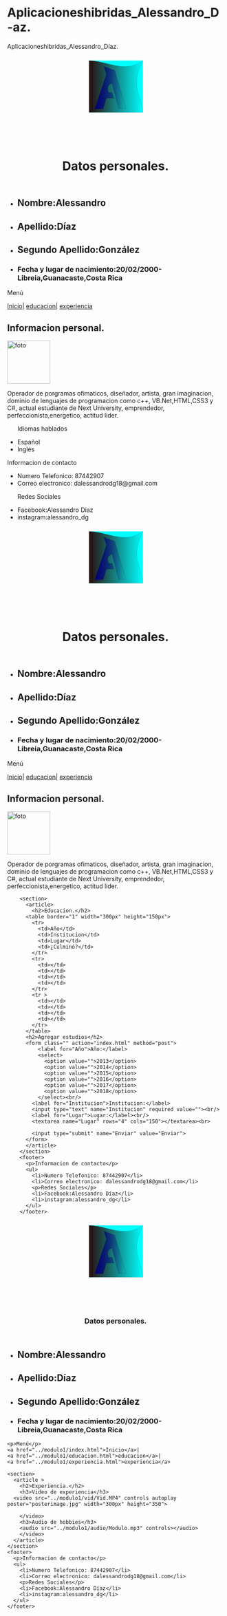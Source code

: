 # Aplicacioneshibridas_Alessandro_D-az.
Aplicacioneshibridas_Alessandro_Díaz.
<!DOCTYPE html>
<html lang="en" dir="ltr">
  <head>
    <meta charset="utf-8">
    <meta name="viewport" content="width=device-width", user-scalable=no>
    <title>Curriculum vitae</title>
  </head>
  <body>
    <header>
      <?xml version="1.0" encoding="UTF-8" standalone="no"?>
      <svg
         xmlns:dc="http://purl.org/dc/elements/1.1/"
         xmlns:cc="http://creativecommons.org/ns#"
         xmlns:rdf="http://www.w3.org/1999/02/22-rdf-syntax-ns#"
         xmlns:svg="http://www.w3.org/2000/svg"
         xmlns="http://www.w3.org/2000/svg"
         xmlns:xlink="http://www.w3.org/1999/xlink"
         id="svg8"
         version="1.1"
         viewBox="0 0 210 297"
         height="200px"
         width="300px">
        <defs
           id="defs2">
          <linearGradient
             id="linearGradient4613">
            <stop
               id="stop4609"
               offset="0"
               style="stop-color:#280b0b;stop-opacity:1;" />
            <stop
               id="stop4611"
               offset="1"
               style="stop-color:#280b0b;stop-opacity:0;" />
          </linearGradient>
          <linearGradient
             id="linearGradient4581">
            <stop
               id="stop4577"
               offset="0"
               style="stop-color:#000080;stop-opacity:1;" />
            <stop
               id="stop4579"
               offset="1"
               style="stop-color:#000080;stop-opacity:0;" />
          </linearGradient>
          <linearGradient
             gradientUnits="userSpaceOnUse"
             y2="114.01767"
             x2="137.00247"
             y1="109.48196"
             x1="33.077993"
             id="linearGradient4583"
             xlink:href="#linearGradient4581" />
          <linearGradient
             gradientUnits="userSpaceOnUse"
             y2="105.36608"
             x2="199.64738"
             y1="105.36608"
             x1="13.47485"
             id="linearGradient4615"
             xlink:href="#linearGradient4613" />
        </defs>
        <metadata
           id="metadata5">
          <rdf:RDF>
            <cc:Work
               rdf:about="">
              <dc:format>image/svg+xml</dc:format>
              <dc:type
                 rdf:resource="http://purl.org/dc/dcmitype/StillImage" />
              <dc:title></dc:title>
            </cc:Work>
          </rdf:RDF>
        </metadata>
        <g
           id="layer1">
          <rect
             style="fill:#00ffff;stroke-width:0.26458332"
             y="15.785713"
             x="13.607142"
             height="179.16072"
             width="185.90794"
             id="rect3713" />
          <path
             id="path3717"
             d="m 13.607142,15.785713 c 61.969316,0.562166 123.938628,45.908665 185.907948,0 -46.24741,89.450717 -3.82266,121.897907 0,179.160727 H 13.607142 Z"
             style="fill:url(#linearGradient4615);fill-opacity:1;stroke:#000000;stroke-width:0.26458332px;stroke-linecap:butt;stroke-linejoin:miter;stroke-opacity:1" />
          <path
             id="path3721"
             d="M 33.261905,182.85119 H 61.988093 L 73.327381,145.80952 H 99.785714 L 92.982141,126.15476 H 80.886905 C 75.70953,112.22266 76.112791,100.31987 92.982141,94.404761 L 115.66071,182.09524 140.60714,181.33928 102.05357,49.803571 65.011905,36.196428 73.327381,63.410713 Z"
             style="fill:url(#linearGradient4583);fill-opacity:1;stroke:#000000;stroke-width:0.26458332px;stroke-linecap:butt;stroke-linejoin:miter;stroke-opacity:1" />
        </g>
      </svg>
      <h1>Datos personales.</h1>
    </header>
    <ul>
        <li><h2><strong>Nombre:</strong>Alessandro</h2></li>
        <li><h2><strong>Apellido:</strong>Díaz</h2></li>
        <li><h2><strong>Segundo Apellido:</strong>González</h2></li>
        <li><h3><strong>Fecha y lugar de nacimiento:</strong>20/02/2000-Libreia,Guanacaste,Costa Rica</h3></li>
    </ul>
    <p>Menú</p>
      <a href="../modulo1/index.html">Inicio</a>|
      <a href="../modulo1/educacion.html">educacion</a>|
      <a href="../modulo1/experiencia.html">experiencia</a>
      <section>
        <article>
          <h2>Informacion personal.</h2>
          <img src="img/IMG_4016.JPG" alt="foto" name="foto" width="100px" height="100px">
          <p>Operador de porgramas ofimaticos, diseñador, artista, gran imaginacion, dominio de lenguajes de programacion como c++, VB.Net,HTML,CSS3 y C#, actual estudiante de Next University, emprendedor, perfeccionista,energetico, actitud lider.
            <ul>
              <p>Idiomas hablados</p>
              <li>Español</li>
              <li>Inglés</li>
            </ul>
          </p>
        </article>
      </section>
      <footer>
        <p>Informacion de contacto</p>
        <ul>
          <li>Numero Telefonico: 87442907</li>
          <li>Correo electronico: dalessandrodg18@gmail.com</li>
          <p>Redes Sociales</p>
          <li>Facebook:Alessandro Díaz</li>
          <li>instagram:alessandro_dg</li>
        </ul>
      </footer>
  </body>
</html>
<!DOCTYPE html>
<html lang="en" dir="ltr">
  <head>
    <meta charset="utf-8">
      <meta name="viewport" content="width=device-width", user-scalable=no>
    <title>Educacion.</title>
  </head>
  <body>
    <header>
      <?xml version="1.0" encoding="UTF-8" standalone="no"?>
      <svg
         xmlns:dc="http://purl.org/dc/elements/1.1/"
         xmlns:cc="http://creativecommons.org/ns#"
         xmlns:rdf="http://www.w3.org/1999/02/22-rdf-syntax-ns#"
         xmlns:svg="http://www.w3.org/2000/svg"
         xmlns="http://www.w3.org/2000/svg"
         xmlns:xlink="http://www.w3.org/1999/xlink"
         id="svg8"
         version="1.1"
         viewBox="0 0 210 297"
         height="200px"
         width="300px">
        <defs
           id="defs2">
          <linearGradient
             id="linearGradient4613">
            <stop
               id="stop4609"
               offset="0"
               style="stop-color:#280b0b;stop-opacity:1;" />
            <stop
               id="stop4611"
               offset="1"
               style="stop-color:#280b0b;stop-opacity:0;" />
          </linearGradient>
          <linearGradient
             id="linearGradient4581">
            <stop
               id="stop4577"
               offset="0"
               style="stop-color:#000080;stop-opacity:1;" />
            <stop
               id="stop4579"
               offset="1"
               style="stop-color:#000080;stop-opacity:0;" />
          </linearGradient>
          <linearGradient
             gradientUnits="userSpaceOnUse"
             y2="114.01767"
             x2="137.00247"
             y1="109.48196"
             x1="33.077993"
             id="linearGradient4583"
             xlink:href="#linearGradient4581" />
          <linearGradient
             gradientUnits="userSpaceOnUse"
             y2="105.36608"
             x2="199.64738"
             y1="105.36608"
             x1="13.47485"
             id="linearGradient4615"
             xlink:href="#linearGradient4613" />
        </defs>
        <metadata
           id="metadata5">
          <rdf:RDF>
            <cc:Work
               rdf:about="">
              <dc:format>image/svg+xml</dc:format>
              <dc:type
                 rdf:resource="http://purl.org/dc/dcmitype/StillImage" />
              <dc:title></dc:title>
            </cc:Work>
          </rdf:RDF>
        </metadata>
        <g
           id="layer1">
          <rect
             style="fill:#00ffff;stroke-width:0.26458332"
             y="15.785713"
             x="13.607142"
             height="179.16072"
             width="185.90794"
             id="rect3713" />
          <path
             id="path3717"
             d="m 13.607142,15.785713 c 61.969316,0.562166 123.938628,45.908665 185.907948,0 -46.24741,89.450717 -3.82266,121.897907 0,179.160727 H 13.607142 Z"
             style="fill:url(#linearGradient4615);fill-opacity:1;stroke:#000000;stroke-width:0.26458332px;stroke-linecap:butt;stroke-linejoin:miter;stroke-opacity:1" />
          <path
             id="path3721"
             d="M 33.261905,182.85119 H 61.988093 L 73.327381,145.80952 H 99.785714 L 92.982141,126.15476 H 80.886905 C 75.70953,112.22266 76.112791,100.31987 92.982141,94.404761 L 115.66071,182.09524 140.60714,181.33928 102.05357,49.803571 65.011905,36.196428 73.327381,63.410713 Z"
             style="fill:url(#linearGradient4583);fill-opacity:1;stroke:#000000;stroke-width:0.26458332px;stroke-linecap:butt;stroke-linejoin:miter;stroke-opacity:1" />
        </g>
      </svg>
      <h1>Datos personales.</h1>
    </header>
    <ul>
        <li><h2><strong>Nombre:</strong>Alessandro</h2></li>
        <li><h2><strong>Apellido:</strong>Díaz</h2></li>
        <li><h2><strong>Segundo Apellido:</strong>González</h2></li>
        <li><h3><strong>Fecha y lugar de nacimiento:</strong>20/02/2000-Libreia,Guanacaste,Costa Rica</h3></li>
    </ul>
    <p>Menú</p>
    <a href="../modulo1/index.html">Inicio</a>|
    <a href="../modulo1/educacion.html">educacion</a>|
    <a href="../modulo1/experiencia.html">experiencia</a>
      <section>
        <article>
          <h2>Informacion personal.</h2>
          <img src="img/IMG_4016.JPG" alt="foto" name="foto" width="100px" height="100px">
          <p>Operador de porgramas ofimaticos, diseñador, artista, gran imaginacion, dominio de lenguajes de programacion como c++, VB.Net,HTML,CSS3 y C#, actual estudiante de Next University, emprendedor, perfeccionista,energetico, actitud lider.</p>

        <section>
          <article>
            <h2>Educacion.</h2>
          <table border="1" width="300px" height="150px">
            <tr>
              <td>Año</td>
              <td>Institucion</td>
              <td>Lugar</td>
              <td>¿Culminó?</td>
            </tr>
            <tr>
              <td></td>
              <td></td>
              <td></td>
              <td></td>
            </tr>
            <tr >
              <td></td>
              <td></td>
              <td></td>
              <td></td>
            </tr>
          </table>
          <h2>Agregar estudios</h2>
          <form class="" action="index.html" method="post">
              <label for="Año">Año:</label>
              <select>
                <option value="">2013</option>
                <option value="">2014</option>
                <option value="">2015</option>
                <option value="">2016</option>
                <option value="">2017</option>
                <option value="">2018</option>
              </select><br/>
            <label for="Institucion">Institucion:</label>
            <input type="text" name="Institucion" required value=""><br/>
            <label for="Lugar">Lugar:</label><br/>
            <textarea name="Lugar" rows="4" cols="150"></textarea><br>

            <input type="submit" name="Enviar" value="Enviar">
          </form>
          </article>
        </section>
        <footer>
          <p>Informacion de contacto</p>
          <ul>
            <li>Numero Telefonico: 87442907</li>
            <li>Correo electronico: dalessandrodg18@gmail.com</li>
            <p>Redes Sociales</p>
            <li>Facebook:Alessandro Díaz</li>
            <li>instagram:alessandro_dg</li>
          </ul>
        </footer>
  </body>
</html>
<!DOCTYPE html>
<html lang="en" dir="ltr">
  <head>
    <meta charset="utf-8">
    <meta name="viewport" content="width=device-width", user-scalable=no>
    <title></title>
  </head>
  <body>
    <header>
      <?xml version="1.0" encoding="UTF-8" standalone="no"?>
      <svg
         xmlns:dc="http://purl.org/dc/elements/1.1/"
         xmlns:cc="http://creativecommons.org/ns#"
         xmlns:rdf="http://www.w3.org/1999/02/22-rdf-syntax-ns#"
         xmlns:svg="http://www.w3.org/2000/svg"
         xmlns="http://www.w3.org/2000/svg"
         xmlns:xlink="http://www.w3.org/1999/xlink"
         id="svg8"
         version="1.1"
         viewBox="0 0 210 297"
         height="200px"
         width="300px">
        <defs
           id="defs2">
          <linearGradient
             id="linearGradient4613">
            <stop
               id="stop4609"
               offset="0"
               style="stop-color:#280b0b;stop-opacity:1;" />
            <stop
               id="stop4611"
               offset="1"
               style="stop-color:#280b0b;stop-opacity:0;" />
          </linearGradient>
          <linearGradient
             id="linearGradient4581">
            <stop
               id="stop4577"
               offset="0"
               style="stop-color:#000080;stop-opacity:1;" />
            <stop
               id="stop4579"
               offset="1"
               style="stop-color:#000080;stop-opacity:0;" />
          </linearGradient>
          <linearGradient
             gradientUnits="userSpaceOnUse"
             y2="114.01767"
             x2="137.00247"
             y1="109.48196"
             x1="33.077993"
             id="linearGradient4583"
             xlink:href="#linearGradient4581" />
          <linearGradient
             gradientUnits="userSpaceOnUse"
             y2="105.36608"
             x2="199.64738"
             y1="105.36608"
             x1="13.47485"
             id="linearGradient4615"
             xlink:href="#linearGradient4613" />
        </defs>
        <metadata
           id="metadata5">
          <rdf:RDF>
            <cc:Work
               rdf:about="">
              <dc:format>image/svg+xml</dc:format>
              <dc:type
                 rdf:resource="http://purl.org/dc/dcmitype/StillImage" />
              <dc:title></dc:title>
            </cc:Work>
          </rdf:RDF>
        </metadata>
        <g
           id="layer1">
          <rect
             style="fill:#00ffff;stroke-width:0.26458332"
             y="15.785713"
             x="13.607142"
             height="179.16072"
             width="185.90794"
             id="rect3713" />
          <path
             id="path3717"
             d="m 13.607142,15.785713 c 61.969316,0.562166 123.938628,45.908665 185.907948,0 -46.24741,89.450717 -3.82266,121.897907 0,179.160727 H 13.607142 Z"
             style="fill:url(#linearGradient4615);fill-opacity:1;stroke:#000000;stroke-width:0.26458332px;stroke-linecap:butt;stroke-linejoin:miter;stroke-opacity:1" />
          <path
             id="path3721"
             d="M 33.261905,182.85119 H 61.988093 L 73.327381,145.80952 H 99.785714 L 92.982141,126.15476 H 80.886905 C 75.70953,112.22266 76.112791,100.31987 92.982141,94.404761 L 115.66071,182.09524 140.60714,181.33928 102.05357,49.803571 65.011905,36.196428 73.327381,63.410713 Z"
             style="fill:url(#linearGradient4583);fill-opacity:1;stroke:#000000;stroke-width:0.26458332px;stroke-linecap:butt;stroke-linejoin:miter;stroke-opacity:1" />
        </g>
      </svg>
      <h1>Datos personales.</h1>
    </header>
    <ul>
        <li><h2><strong>Nombre:</strong>Alessandro</h2></li>
        <li><h2><strong>Apellido:</strong>Díaz</h2></li>
        <li><h2><strong>Segundo Apellido:</strong>González</h2></li>
        <li><h3><strong>Fecha y lugar de nacimiento:</strong>20/02/2000-Libreia,Guanacaste,Costa Rica</h3></li>
    </ul>

    <p>Menú</p>
    <a href="../modulo1/index.html">Inicio</a>|
    <a href="../modulo1/educacion.html">educacion</a>|
    <a href="../modulo1/experiencia.html">experiencia</a>

    <section>
      <article >
        <h2>Experiencia.</h2>
        <h3>Video de experiencia</h3>
      <video src="../modulo1/vid/Vid.MP4" controls autoplay poster="posterimage.jpg" width="300px" height="350">

        </video>
        <h3>Audio de hobbies</h3>
        <audio src="../modulo1/audio/Modulo.mp3" controls></audio>
        </video>
      </article>
    </section>
    <footer>
      <p>Informacion de contacto</p>
      <ul>
        <li>Numero Telefonico: 87442907</li>
        <li>Correo electronico: dalessandrodg18@gmail.com</li>
        <p>Redes Sociales</p>
        <li>Facebook:Alessandro Díaz</li>
        <li>instagram:alessandro_dg</li>
      </ul>
    </footer>
  </body>
</html>
